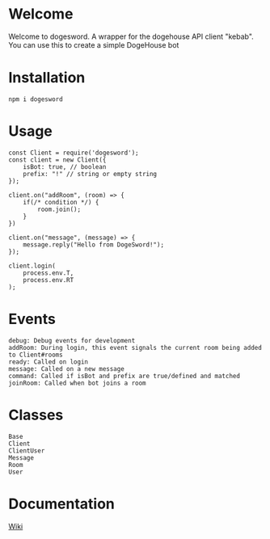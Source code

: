 # Welcome

Welcome to dogesword. A wrapper for the dogehouse API client "kebab". You can use this to create
a simple DogeHouse bot

# Installation

```
npm i dogesword
```

# Usage

```
const Client = require('dogesword');
const client = new Client({
    isBot: true, // boolean
    prefix: "!" // string or empty string
});

client.on("addRoom", (room) => {
    if(/* condition */) {
        room.join();
    }
})

client.on("message", (message) => {
    message.reply("Hello from DogeSword!");
});

client.login(
    process.env.T,
    process.env.RT
);
```

# Events

```
debug: Debug events for development
addRoom: During login, this event signals the current room being added to Client#rooms
ready: Called on login
message: Called on a new message
command: Called if isBot and prefix are true/defined and matched
joinRoom: Called when bot joins a room
```

# Classes

```
Base
Client
ClientUser
Message
Room
User
```

# Documentation
[Wiki](https://github.com/sirtenzin/dogesword)
